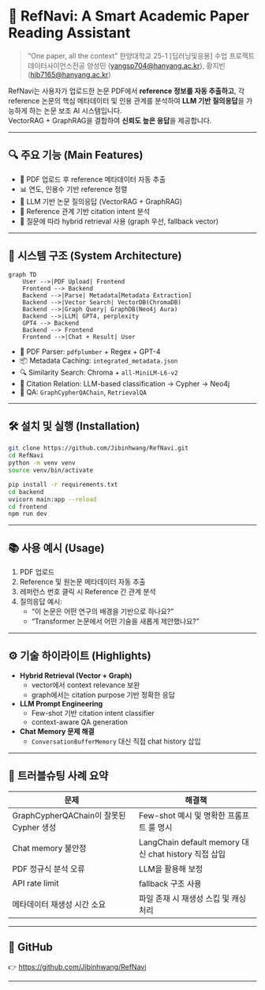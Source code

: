 # 🧠 RefNavi: A Smart Academic Paper Reading Assistant

> “One paper, all the context”
> 한양대학교 25-1 [딥러닝및응용] 수업 프로젝트
> 데이터사이언스전공 양성민 (yangsp704@hanyang.ac.kr), 황지빈 (hjb7165@hanyang.ac.kr)

RefNavi는 사용자가 업로드한 논문 PDF에서 **reference 정보를 자동 추출하고**, 각 reference 논문의 핵심 메타데이터 및 인용 관계를 분석하여 **LLM 기반 질의응답**을 가능하게 하는 논문 보조 AI 시스템입니다.  
VectorRAG + GraphRAG을 결합하여 **신뢰도 높은 응답**을 제공합니다.

---

## 🔍 주요 기능 (Main Features)

- 📄 PDF 업로드 후 reference 메타데이터 자동 추출
- 📊 연도, 인용수 기반 reference 정렬
- 🧠 LLM 기반 논문 질의응답 (VectorRAG + GraphRAG)
- 🧭 Reference 관계 기반 citation intent 분석
- 💬 질문에 따라 hybrid retrieval 사용 (graph 우선, fallback vector)

---

## 🧱 시스템 구조 (System Architecture)

```mermaid
graph TD
    User -->|PDF Upload| Frontend
    Frontend --> Backend
    Backend -->|Parse| Metadata[Metadata Extraction]
    Backend -->|Vector Search| VectorDB(ChromaDB)
    Backend -->|Graph Query| GraphDB(Neo4j Aura)
    Backend -->|LLM| GPT4, perplexity
    GPT4 --> Backend
    Backend --> Frontend
    Frontend -->|Chat + Result| User
```

- 📄 PDF Parser: `pdfplumber` + Regex + GPT-4
- 📦 Metadata Caching: `integrated_metadata.json`
- 🔍 Similarity Search: Chroma + `all-MiniLM-L6-v2`
- 🧭 Citation Relation: LLM-based classification → Cypher → Neo4j
- 💬 QA: `GraphCypherQAChain`, `RetrievalQA`

---

## 🛠️ 설치 및 실행 (Installation)

```bash
git clone https://github.com/Jibinhwang/RefNavi.git
cd RefNavi
python -m venv venv
source venv/bin/activate

pip install -r requirements.txt
cd backend
uvicorn main:app --reload
cd frontend
npm run dev
```

---

## 📚 사용 예시 (Usage)

1. PDF 업로드
2. Reference 및 원논문 메타데이터 자동 추출
3. 레퍼런스 번호 클릭 시 Reference 간 관계 분석
4. 질의응답 예시:
    - “이 논문은 어떤 연구의 배경을 기반으로 하나요?”
    - “Transformer 논문에서 어떤 기술을 새롭게 제안했나요?”

---

## ⚙️ 기술 하이라이트 (Highlights)

- **Hybrid Retrieval (Vector + Graph)**
  - vector에서 context relevance 보완
  - graph에서는 citation purpose 기반 정확한 응답
- **LLM Prompt Engineering**
  - Few-shot 기반 citation intent classifier
  - context-aware QA generation
- **Chat Memory 문제 해결**
  - `ConversationBufferMemory` 대신 직접 chat history 삽입
---

## 🐞 트러블슈팅 사례 요약

| 문제 | 해결책 |
|------|--------|
| GraphCypherQAChain이 잘못된 Cypher 생성 | Few-shot 예시 및 명확한 프롬프트 룰 명시 |
| Chat memory 불안정 | LangChain default memory 대신 chat history 직접 삽입 |
| PDF 정규식 분석 오류 | LLM을 활용해 보정 |
| API rate limit | fallback 구조 사용 |
| 메타데이터 재생성 시간 소요 | 파일 존재 시 재생성 스킵 및 캐싱 처리 |

---

## 🔗 GitHub

👉 https://github.com/Jibinhwang/RefNavi

---
